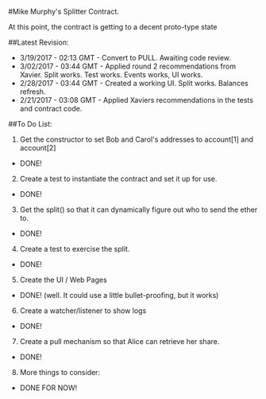 #Mike Murphy's Splitter Contract.

At this point, the contract is getting to a decent proto-type state

##Latest Revision:  
  * 3/19/2017 - 02:13 GMT - Convert to PULL.  Awaiting code review.
  * 3/02/2017 - 03:44 GMT - Applied round 2 recommendations from Xavier.  Split works. Test works.  Events works, UI works.
  * 2/28/2017 - 03:44 GMT - Created a working UI.  Split works.  Balances refresh.
  * 2/21/2017 - 03:08 GMT - Applied Xaviers recommendations in the tests and contract code.

##To Do List:

1. Get the constructor to set Bob and Carol's addresses to account[1] and account[2] 
  * DONE!
2. Create a test to instantiate the contract and set it up for use.
  * DONE!
3. Get the split() so that it can dynamically figure out who to send the ether to.
  * DONE!
4. Create a test to exercise the split. 
  * DONE!  
5. Create the UI / Web Pages
  * DONE! (well.  It could use a little bullet-proofing, but it works)
6. Create a watcher/listener to show logs
  * DONE!
7. Create a pull mechanism so that Alice can retrieve her share.
  * DONE!
8. More things to consider:
  * DONE FOR NOW!


